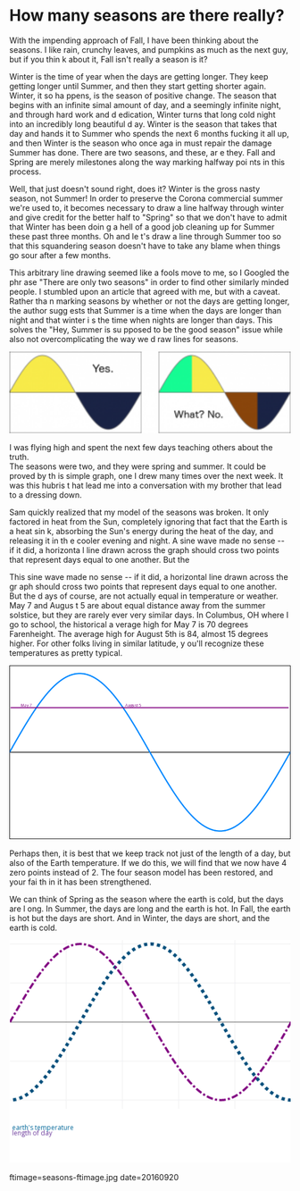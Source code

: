 
# How many seasons are there really?

With the impending approach of Fall, I have been thinking about the seasons.  I 
like rain, crunchy leaves, and pumpkins as much as the next guy, but if you thin
k about it, Fall isn't really a season is it?

Winter is the time of year when the days are getting longer.  They keep getting 
longer until Summer, and then they start getting shorter again. Winter, it so ha
ppens, is the season of positive change. The season that begins with an infinite
simal amount of day, and a seemingly infinite night, and through hard work and d
edication, Winter turns that long cold night into an incredibly long beautiful d
ay.  Winter is the season that takes that day and hands it to Summer who spends 
the next 6 months fucking it all up,  and then Winter is the season who once aga
in must repair the damage Summer has done.  There are two seasons, and these, ar
e they.  Fall and Spring are merely milestones along the way marking halfway poi
nts in this process.

Well, that just doesn't sound right, does it? Winter is the gross nasty season, 
not Summer! In order to preserve the Corona commercial summer we're used to, it 
becomes necessary to draw a line halfway through winter and give credit for the 
better half to "Spring" so that we don't have to admit that Winter has been doin
g a hell of a good job cleaning up for Summer these past three months. Oh and le
t's draw a line through Summer too so that this squandering season doesn't have 
to take any blame when things go sour after a few months.

This arbitrary line drawing seemed like a fools move to me, so I Googled the phr
ase "There are only two seasons" in order to find other similarly minded people.
  I stumbled upon an article that agreed with me, but with a caveat.  Rather tha
n marking seasons by whether or not the days are getting longer, the author sugg
ests that Summer is a time when the days are longer than night and that winter i
s the time when nights are longer than days.  This solves the "Hey, Summer is su
pposed to be the good season" issue while also not overcomplicating the way we d
raw lines for seasons.

<p align="center"><img src="images/seasons.png" width="600"></p>

I was flying high and spent the next few days teaching others about the truth.  
The seasons were two, and they were spring and summer.  It could be proved by th
is simple graph, one I drew many times over the next week.  It was this hubris t
hat lead me into a conversation with my brother that lead to a dressing down.

Sam quickly realized that my model of the seasons was broken.  It only factored 
in heat from the Sun, completely ignoring that fact that the Earth is a heat sin
k, absorbing the Sun's energy during the heat of the day, and releasing it in th
e cooler evening and night.  A sine wave made no sense -- if it did, a horizonta
l line drawn across the graph should cross two points that represent days equal 
to one another.  But the

This sine wave made no sense -- if it did, a horizontal line drawn across the gr
aph should cross two points that represent days equal to one another.  But the d
ays of course, are not actually equal in temperature or weather. May 7 and Augus
t 5 are about equal distance away from the summer solstice, but they are rarely 
ever very similar days.   In Columbus, OH where I go to school, the historical a
verage high for May 7 is 70 degrees Farenheight. The average high for August 5th
 is 84, almost 15 degrees higher.  For other folks living in similar latitude, y
ou'll recognize these temperatures as pretty typical.

<p align="center"><img src="images/this-aint-right.gif"></p>

Perhaps then, it is best that we keep track not just of the length of a day, but
 also of the Earth temperature.  If we do this, we will find that we now have 4 
zero points instead of 2.  The four season model has been restored, and your fai
th in it has been strengthened.

We can think of Spring as the season where the earth is cold, but the days are l
ong.  In Summer, the days are long and the earth is hot.  In Fall, the earth is 
hot but the days are short.  And in Winter, the days are short, and the earth is
 cold.

<p align="center"><img src="images/there-we-go.gif"></p>




ftimage=seasons-ftimage.jpg
date=20160920
